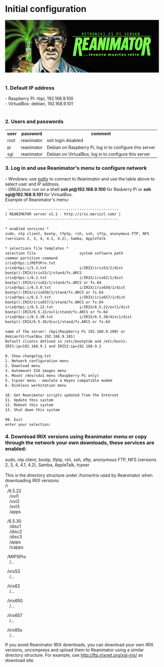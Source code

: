 # Initial configuration
<img alt="REANIMATOR.jpg" src="REANIMATOR.jpg" align="middle"><br>
<br>
<h3>1. Default IP address</h3>
- Raspberry Pi: rbpi, 192.168.9.100<br>
- VirtualBox: debian, 192.168.9.101<br>
<br>
<h3>2. Users and passwords</h3>
<table>
  <tr>
    <th>user</th>
    <th>password</th>
    <th>comment</th>
  </tr>
  <tr>
    <td>root</td>
    <td>reanimator</td>
    <td>ssh login disabled</td>
  </tr>
  <tr>
    <td>pi</td>
    <td>reanimator</td>
    <td>Debian on Raspberry Pi, log in to configure this server</td>
  </tr>
  <tr>
    <td>sgi</td>
    <td>reanimator</td>
    <td>Debian on VirtualBox, log in to configure this server</td>
  </tr>
</table>

<h3>3. Log in and use Reanimator's menu to configure network</h3>
- Windows: use <a href="https://www.putty.org/" target="_blank">putty</a> to connect to Reanimator and use the table above to select user and IP address.<br>
- GNU/Linux: run on a shell <b>ssh pi@192.168.9.100</b> for Rasberry Pi or <b>ssh sgi@192.168.9.101</b> for VirtualBox.<br>
Example of Reanimator's menu:

```
 --------------------------------------------------- 
| REANIMATOR server v1.1 - http://irix.mersisl.com/ |
 --------------------------------------------------- 

* enabled services *
sudo, ntp client, bootp, tfptp, rsh, ssh, sftp, anonymous FTP, NFS (versions 2, 3, 4, 4.1, 4.2), Samba, AppleTalk

* selections file templates *
selection file                    system software path            common partition command
irix@rbpi:i/MIPSPro.txt
irix@rbpi:i/5.3.txt               i/IRIX/irix53/1/dist            bootp():IRIX/irix53/1/stand/fx.ARCS
irix@rbpi:i/6.2.txt               i/IRIX/irix62/1/dist            bootp():IRIX/irix62/1/stand/fx.ARCS or fx.64
irix@rbpi:i/6.5.0.txt             i/IRIX/irix650/1/dist           bootp():IRIX/irix650/1/stand/fx.ARCS or fx.64
irix@rbpi:i/6.5.7.txt             i/IRIX/irix657/1/dist           bootp():IRIX/irix657/1/stand/fx.ARCS or fx.64
irix@rbpi:i/6.5.22.txt            i/IRIX/6.5.22/ovl1/dist         bootp():IRIX/6.5.22/ovl1/stand/fx.ARCS or fx.64
irix@rbpi:i/6.5.30.txt            i/IRIX/6.5.30/disc1/dist        bootp():IRIX/6.5.30/disc1/stand/fx.ARCS or fx.64

name of the server: rbpi(Raspberry Pi 192.168.9.100) or debian(VirtualBox 192.168.9.101)
Default clients defined in /etc/bootptab and /etc/hosts: IRIS:ip=192.168.9.1 and IRIS2:ip=192.168.9.2

0. Show changelog.txt
1. Network configuration menu
2. Download menu
3. Automount ISO images menu
4. Mount /dev/sda1 menu (Raspberry Pi only)
5. tcpser menu - emulate a Hayes compatible modem
6. Diskless workstation menu

10. Get Reanimator scripts updated from the Internet
11. Update this system
12. Reboot this system
13. Shut down this system

99. Exit
enter your selection:
```

<h3>4. Download IRIX versions using Reanimator menu or copy through the network your own downloads, these services are enabled:</h3>
sudo, ntp client, bootp, tfptp, rsh, ssh, sftp, anonymous FTP, NFS (versions 2, 3, 4, 4.1, 4.2), Samba, AppleTalk, tcpser<br>
<br>
This is the directory structure under /home/irix used by Reanimator when downloading IRIX versions:<br>
/i<br>
&ensp;/6.5.22<br>
&ensp;&ensp;/ovl1<br>
&ensp;&ensp;/ovl2<br>
&ensp;&ensp;/ovl3<br>
&ensp;&ensp;/apps<br>

&ensp;/6.5.30<br>
&ensp;&ensp;/disc1<br>
&ensp;&ensp;/disc2<br>
&ensp;&ensp;/disc3<br>
&ensp;&ensp;/apps<br>
&ensp;&ensp;/capps<br>

&ensp;/MIPSPro<br>
&ensp;&ensp;/...<br>

&ensp;/irix53<br>
&ensp;&ensp;/...<br>

&ensp;/irix62<br>
&ensp;&ensp;/...<br>

&ensp;/irix650<br>
&ensp;&ensp;/...<br>

&ensp;/irix657<br>
&ensp;&ensp;/...<br>

&ensp;/irix65x<br>
&ensp;&ensp;/...<br>

If you avoid Reanimator IRIX downloads, you can download your own IRIX versions, uncompress and upload them to Reanimator using a similar directory structure. For example, use <a href=http://ftp.irixnet.org/sgi-irix/ target="_blank">http://ftp.irixnet.org/sgi-irix/</a> as download site.<br>
